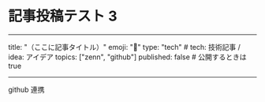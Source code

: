 # 記事投稿テスト 3

---

title: "（ここに記事タイトル）"
emoji: "📝"
type: "tech" # tech: 技術記事 / idea: アイデア
topics: ["zenn", "github"]
published: false # 公開するときは true

---

github 連携
